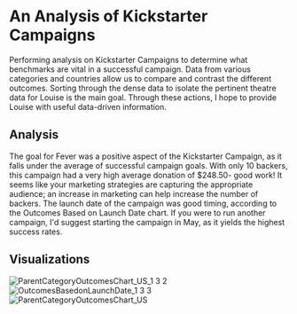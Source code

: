 # An Analysis of Kickstarter Campaigns
Performing analysis on Kickstarter Campaigns to determine what benchmarks are vital in a successful campaign. Data from various categories and countries allow us to compare and contrast the different outcomes. Sorting through the dense data to isolate the pertinent theatre data for Louise is the main goal. Through these actions, I hope to provide Louise with useful data-driven information.
## Analysis
The goal for Fever was a positive aspect of the Kickstarter Campaign, as it falls under the average of successful campaign goals. With only 10 backers, this campaign had a very high average donation of $248.50- good work! It seems like your marketing strategies are capturing the appropriate audience; an increase in marketing can help increase the number of backers. The launch date of the campaign was good timing, according to the Outcomes Based on Launch Date chart. If you were to run another campaign, I'd suggest starting the campaign in May, as it yields the highest success rates. 
## Visualizations
![ParentCategoryOutcomesChart_US_1 3 2](https://user-images.githubusercontent.com/102937467/163293665-0c116826-9c8d-4ec1-9f13-eec8da63c4de.png)
![OutcomesBasedonLaunchDate_1 3 3](https://user-images.githubusercontent.com/102937467/163293708-52aad433-7334-4be6-b707-27ddc0fae8bb.png)
![ParentCategoryOutcomesChart_US]("C:\Users\angui\Documents\Module1Challenge\kickstarter-analysis\ParentCategoryOutcomesChart_US.png")
